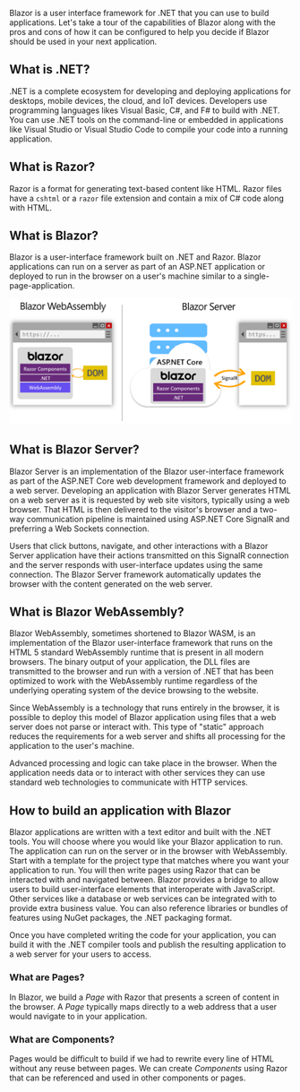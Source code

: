Blazor is a user interface framework for .NET that you can use to build applications.  Let's take a tour of the capabilities of Blazor along with the pros and cons of how it can be configured to help you decide if Blazor should be used in your next application.

## What is .NET?

.NET is a complete ecosystem for developing and deploying applications for desktops, mobile devices, the cloud, and IoT devices.  Developers use programming languages likes Visual Basic, C#, and F# to build with .NET.  You can use .NET tools on the command-line or embedded in applications like Visual Studio or Visual Studio Code to compile your code into a running application.

## What is Razor?

Razor is a format for generating text-based content like HTML.  Razor files have a `cshtml` or a `razor` file extension and contain a mix of C# code along with HTML.

## What is Blazor?

Blazor is a user-interface framework built on .NET and Razor.  Blazor applications can run on a server as part of an ASP.NET application or deployed to run in the browser on a user's machine similar to a single-page-application.

![Sample Blazor Application Architecture](../media/intro-architecture.jpg)

## What is Blazor Server?

Blazor Server is an implementation of the Blazor user-interface framework as part of the ASP.NET Core web development framework and deployed to a web server.  Developing an application with Blazor Server generates HTML on a web server as it is requested by web site visitors, typically using a web browser.  That HTML is then delivered to the visitor's browser and a two-way communication pipeline is maintained using ASP.NET Core SignalR and preferring a Web Sockets connection.

Users that click buttons, navigate, and other interactions with a Blazor Server application have their actions transmitted on this SignalR connection and the server responds with user-interface updates using the same connection.  The Blazor Server framework automatically updates the browser with the content generated on the web server.

## What is Blazor WebAssembly?

Blazor WebAssembly, sometimes shortened to Blazor WASM, is an implementation of the Blazor user-interface framework that runs on the HTML 5 standard WebAssembly runtime that is present in all modern browsers.  The binary output of your application, the DLL files are transmitted to the browser and run with a version of .NET that has been optimized to work with the WebAssembly runtime regardless of the underlying operating system of the device browsing to the website.

Since WebAssembly is a technology that runs entirely in the browser, it is possible to deploy this model of Blazor application using files that a web server does not parse or interact with.  This type of "static" approach reduces the requirements for a web server and shifts all processing for the application to the user's machine.

Advanced processing and logic can take place in the browser.  When the application needs data or to interact with other services they can use standard web technologies to communicate with HTTP services.

## How to build an application with Blazor

Blazor applications are written with a text editor and built with the .NET tools.  You will choose where you would like your Blazor application to run.  The application can run on the server or in the browser with WebAssembly.  Start with a template for the project type that matches where you want your application to run.  You will then write pages using Razor that can be interacted with and navigated between.  Blazor provides a bridge to allow users to build user-interface elements that interoperate with JavaScript.   Other services like a database or web services can be integrated with to provide extra business value.  You can also reference libraries or bundles of features using NuGet packages, the .NET packaging format.

Once you have completed writing the code for your application, you can build it with the .NET compiler tools and publish the resulting application to a web server for your users to access.

### What are Pages?

In Blazor, we build a *Page* with Razor that presents a screen of content in the browser.  A *Page* typically maps directly to a web address that a user would navigate to in your application.

### What are Components?

Pages would be difficult to build if we had to rewrite every line of HTML without any reuse between pages.  We can create *Components* using Razor that can be referenced and used in other components or pages.